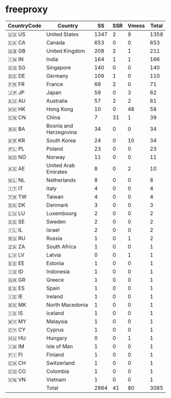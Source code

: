 # freeproxy

|CountryCode|Country|SS|SSR|Vmess|Total|
|  ----  | ----  |  ----  | ----  |  ----  | ----  |
|🇺🇸 US|United States|1347|2|9|1358|
|🇨🇦 CA|Canada|653|0|0|653|
|🇬🇧 GB|United Kingdom|208|2|1|211|
|🇮🇳 IN|India|164|1|1|166|
|🇸🇬 SG|Singapore|140|0|0|140|
|🇩🇪 DE|Germany|109|1|0|110|
|🇫🇷 FR|France|69|2|0|71|
|🇯🇵 JP|Japan|59|0|3|62|
|🇦🇺 AU|Australia|57|2|2|61|
|🇭🇰 HK|Hong Kong|10|0|48|58|
|🇨🇳 CN|China|7|31|1|39|
|🇧🇦 BA|Bosnia and Herzegovina|34|0|0|34|
|🇰🇷 KR|South Korea|24|0|10|34|
|🇵🇱 PL|Poland|23|0|0|23|
|🇳🇴 NO|Norway|11|0|0|11|
|🇦🇪 AE|United Arab Emirates|8|0|2|10|
|🇳🇱 NL|Netherlands|8|0|0|8|
|🇮🇹 IT|Italy|4|0|0|4|
|🇹🇼 TW|Taiwan|4|0|0|4|
|🇩🇰 DK|Denmark|3|0|0|3|
|🇱🇺 LU|Luxembourg|2|0|0|2|
|🇸🇪 SE|Sweden|2|0|0|2|
|🇮🇱 IL|Israel|2|0|0|2|
|🇷🇺 RU|Russia|1|0|1|2|
|🇿🇦 ZA|South Africa|1|0|0|1|
|🇱🇻 LV|Latvia|0|0|1|1|
|🇪🇪 EE|Estonia|1|0|0|1|
|🇮🇩 ID|Indonesia|1|0|0|1|
|🇬🇷 GR|Greece|1|0|0|1|
|🇪🇸 ES|Spain|1|0|0|1|
|🇮🇪 IE|Ireland|1|0|0|1|
|🇲🇰 MK|North Macedonia|1|0|0|1|
|🇮🇸 IS|Iceland|1|0|0|1|
|🇲🇾 MY|Malaysia|1|0|0|1|
|🇨🇾 CY|Cyprus|1|0|0|1|
|🇭🇺 HU|Hungary|0|0|1|1|
|🇮🇲 IM|Isle of Man|1|0|0|1|
|🇫🇮 FI|Finland|1|0|0|1|
|🇨🇭 CH|Switzerland|1|0|0|1|
|🇨🇴 CO|Colombia|1|0|0|1|
|🇻🇳 VN|Vietnam|1|0|0|1|
||Total|2964|41|80|3085|
